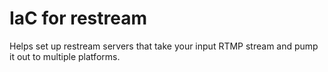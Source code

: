 # IaC for restream

Helps set up restream servers that take your input RTMP stream and pump it out to multiple platforms.
